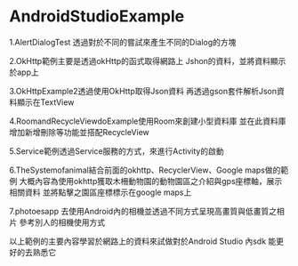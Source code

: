 # AndroidStudioExample
1.AlertDialogTest 透過對於不同的嘗試來產生不同的Dialog的方塊


2.OkHttp範例主要是透過okHttp的函式取得網路上
  Jshon的資料，並將資料顯示於app上

3.OkHttpExample2透過使用OkHttp取得Json資料
  再透過gson套件解析Json資料顯示在TextView

4.RoomandRecycleViewdoExample使用Room來創建小型資料庫
  並在此資料庫增加新增刪除等功能並搭配RecycleView

5.Service範例透過Service服務的方式，來進行Activity的啟動

6.TheSystemofanimal結合前面的okhttp、RecyclerView、Google maps做的範例
  大概內容為使用okhttp獲取木柵動物園的動物園區之介紹與gps座標軸，展示相關資料
  並將點擊之園區座標標示在google maps上
  
7.photoesapp 去使用Android內的相機並透過不同方式呈現高畫質與低畫質之相片
  參考別人的相機使用方式     


以上範例的主要內容學習於網路上的資料來試做對於Android Studio 內sdk
能更好的去熟悉它

